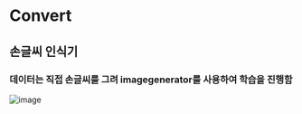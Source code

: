 # Convert

## 손글씨 인식기
### 데이터는 직접 손글씨를 그려 imagegenerator를 사용하여 학습을 진행함


![image](https://user-images.githubusercontent.com/60598554/88483557-a1d60c80-cfa3-11ea-991b-b434c2bdf8c0.png)

